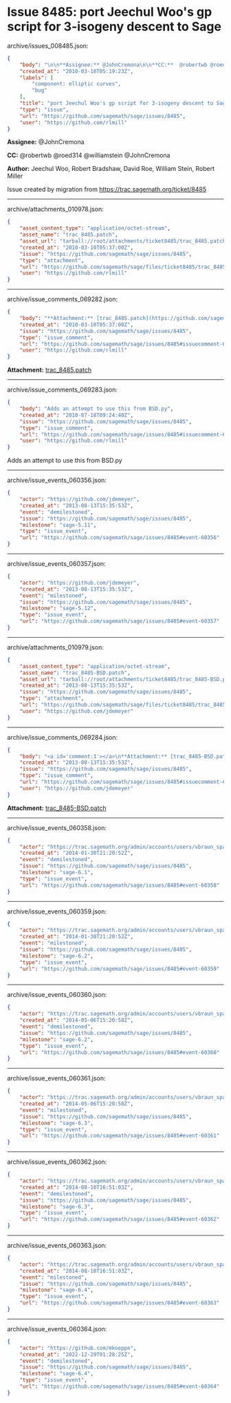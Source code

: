 # Issue 8485: port Jeechul Woo's gp script for 3-isogeny descent to Sage

archive/issues_008485.json:
```json
{
    "body": "\n\n**Assignee:** @JohnCremona\n\n**CC:**  @robertwb @roed314 @williamstein @JohnCremona\n\n**Author:** Jeechul Woo, Robert Bradshaw, David Roe, William Stein, Robert Miller\n\nIssue created by migration from https://trac.sagemath.org/ticket/8485\n\n",
    "created_at": "2010-03-10T05:19:23Z",
    "labels": [
        "component: elliptic curves",
        "bug"
    ],
    "title": "port Jeechul Woo's gp script for 3-isogeny descent to Sage",
    "type": "issue",
    "url": "https://github.com/sagemath/sage/issues/8485",
    "user": "https://github.com/rlmill"
}
```


**Assignee:** @JohnCremona

**CC:**  @robertwb @roed314 @williamstein @JohnCremona

**Author:** Jeechul Woo, Robert Bradshaw, David Roe, William Stein, Robert Miller

Issue created by migration from https://trac.sagemath.org/ticket/8485





---

archive/attachments_010978.json:
```json
{
    "asset_content_type": "application/octet-stream",
    "asset_name": "trac_8485.patch",
    "asset_url": "tarball://root/attachments/ticket8485/trac_8485.patch",
    "created_at": "2010-03-10T05:37:00Z",
    "issue": "https://github.com/sagemath/sage/issues/8485",
    "type": "attachment",
    "url": "https://github.com/sagemath/sage/files/ticket8485/trac_8485.patch",
    "user": "https://github.com/rlmill"
}
```



---

archive/issue_comments_069282.json:
```json
{
    "body": "**Attachment:** [trac_8485.patch](https://github.com/sagemath/sage/files/ticket8485/trac_8485.patch)",
    "created_at": "2010-03-10T05:37:00Z",
    "issue": "https://github.com/sagemath/sage/issues/8485",
    "type": "issue_comment",
    "url": "https://github.com/sagemath/sage/issues/8485#issuecomment-69282",
    "user": "https://github.com/rlmill"
}
```

**Attachment:** [trac_8485.patch](https://github.com/sagemath/sage/files/ticket8485/trac_8485.patch)



---

archive/issue_comments_069283.json:
```json
{
    "body": "Adds an attempt to use this from BSD.py",
    "created_at": "2010-07-18T09:24:40Z",
    "issue": "https://github.com/sagemath/sage/issues/8485",
    "type": "issue_comment",
    "url": "https://github.com/sagemath/sage/issues/8485#issuecomment-69283",
    "user": "https://github.com/rlmill"
}
```

Adds an attempt to use this from BSD.py



---

archive/issue_events_060356.json:
```json
{
    "actor": "https://github.com/jdemeyer",
    "created_at": "2013-08-13T15:35:53Z",
    "event": "demilestoned",
    "issue": "https://github.com/sagemath/sage/issues/8485",
    "milestone": "sage-5.11",
    "type": "issue_event",
    "url": "https://github.com/sagemath/sage/issues/8485#event-60356"
}
```



---

archive/issue_events_060357.json:
```json
{
    "actor": "https://github.com/jdemeyer",
    "created_at": "2013-08-13T15:35:53Z",
    "event": "milestoned",
    "issue": "https://github.com/sagemath/sage/issues/8485",
    "milestone": "sage-5.12",
    "type": "issue_event",
    "url": "https://github.com/sagemath/sage/issues/8485#event-60357"
}
```



---

archive/attachments_010979.json:
```json
{
    "asset_content_type": "application/octet-stream",
    "asset_name": "trac_8485-BSD.patch",
    "asset_url": "tarball://root/attachments/ticket8485/trac_8485-BSD.patch",
    "created_at": "2013-08-13T15:35:53Z",
    "issue": "https://github.com/sagemath/sage/issues/8485",
    "type": "attachment",
    "url": "https://github.com/sagemath/sage/files/ticket8485/trac_8485-BSD.patch",
    "user": "https://github.com/jdemeyer"
}
```



---

archive/issue_comments_069284.json:
```json
{
    "body": "<a id='comment:1'></a>\n**Attachment:** [trac_8485-BSD.patch](https://github.com/sagemath/sage/files/ticket8485/trac_8485-BSD.patch)",
    "created_at": "2013-08-13T15:35:53Z",
    "issue": "https://github.com/sagemath/sage/issues/8485",
    "type": "issue_comment",
    "url": "https://github.com/sagemath/sage/issues/8485#issuecomment-69284",
    "user": "https://github.com/jdemeyer"
}
```

<a id='comment:1'></a>
**Attachment:** [trac_8485-BSD.patch](https://github.com/sagemath/sage/files/ticket8485/trac_8485-BSD.patch)



---

archive/issue_events_060358.json:
```json
{
    "actor": "https://trac.sagemath.org/admin/accounts/users/vbraun_spam",
    "created_at": "2014-01-30T21:20:52Z",
    "event": "demilestoned",
    "issue": "https://github.com/sagemath/sage/issues/8485",
    "milestone": "sage-6.1",
    "type": "issue_event",
    "url": "https://github.com/sagemath/sage/issues/8485#event-60358"
}
```



---

archive/issue_events_060359.json:
```json
{
    "actor": "https://trac.sagemath.org/admin/accounts/users/vbraun_spam",
    "created_at": "2014-01-30T21:20:52Z",
    "event": "milestoned",
    "issue": "https://github.com/sagemath/sage/issues/8485",
    "milestone": "sage-6.2",
    "type": "issue_event",
    "url": "https://github.com/sagemath/sage/issues/8485#event-60359"
}
```



---

archive/issue_events_060360.json:
```json
{
    "actor": "https://trac.sagemath.org/admin/accounts/users/vbraun_spam",
    "created_at": "2014-05-06T15:20:58Z",
    "event": "demilestoned",
    "issue": "https://github.com/sagemath/sage/issues/8485",
    "milestone": "sage-6.2",
    "type": "issue_event",
    "url": "https://github.com/sagemath/sage/issues/8485#event-60360"
}
```



---

archive/issue_events_060361.json:
```json
{
    "actor": "https://trac.sagemath.org/admin/accounts/users/vbraun_spam",
    "created_at": "2014-05-06T15:20:58Z",
    "event": "milestoned",
    "issue": "https://github.com/sagemath/sage/issues/8485",
    "milestone": "sage-6.3",
    "type": "issue_event",
    "url": "https://github.com/sagemath/sage/issues/8485#event-60361"
}
```



---

archive/issue_events_060362.json:
```json
{
    "actor": "https://trac.sagemath.org/admin/accounts/users/vbraun_spam",
    "created_at": "2014-08-10T16:51:03Z",
    "event": "demilestoned",
    "issue": "https://github.com/sagemath/sage/issues/8485",
    "milestone": "sage-6.3",
    "type": "issue_event",
    "url": "https://github.com/sagemath/sage/issues/8485#event-60362"
}
```



---

archive/issue_events_060363.json:
```json
{
    "actor": "https://trac.sagemath.org/admin/accounts/users/vbraun_spam",
    "created_at": "2014-08-10T16:51:03Z",
    "event": "milestoned",
    "issue": "https://github.com/sagemath/sage/issues/8485",
    "milestone": "sage-6.4",
    "type": "issue_event",
    "url": "https://github.com/sagemath/sage/issues/8485#event-60363"
}
```



---

archive/issue_events_060364.json:
```json
{
    "actor": "https://github.com/mkoeppe",
    "created_at": "2022-12-29T01:28:25Z",
    "event": "demilestoned",
    "issue": "https://github.com/sagemath/sage/issues/8485",
    "milestone": "sage-6.4",
    "type": "issue_event",
    "url": "https://github.com/sagemath/sage/issues/8485#event-60364"
}
```

